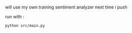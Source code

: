 will use my own training sentiment analyzer next time i push 

run with :
```bash
python src/main.py
```
